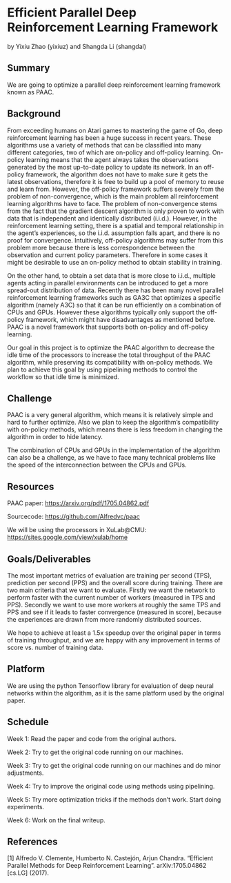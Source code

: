 # Efficient Parallel Deep Reinforcement Learning Framework
by Yixiu Zhao (yixiuz) and Shangda Li (shangdal)

## Summary
We are going to optimize a parallel deep reinforcement learning framework known as PAAC.

## Background
From exceeding humans on Atari games to mastering the game of Go, deep reinforcement learning has been a huge success in recent years. These algorithms use a variety of methods that can be classified into many different categories, two of which are on-policy and off-policy learning. On-policy learning means that the agent always takes the observations generated by the most up-to-date policy to update its network. In an off-policy framework, the algorithm does not have to make sure it gets the latest observations, therefore it is free to build up a pool of memory to reuse and learn from. However, the off-policy framework suffers severely from the problem of non-convergence, which is the main problem all reinforcement learning algorithms have to face. 	The problem of non-convergence stems from the fact that the gradient descent algorithm is only proven to work with data that is independent and identically distributed (i.i.d.). However, in the reinforcement learning setting, there is a spatial and temporal relationship in the agent’s experiences, so the i.i.d. assumption falls apart, and there is no proof for convergence. Intuitively, off-policy algorithms may suffer from this problem more because there is less correspondence between the observation and current policy parameters. Therefore in some cases it might be desirable to use an on-policy method to obtain stability in training.

On the other hand, to obtain a set data that is more close to i.i.d., multiple agents acting in parallel environments can be introduced to get a more spread-out distribution of data. Recently there has been many novel parallel reinforcement learning frameworks such as GA3C that optimizes a specific algorithm (namely A3C) so that it can be run efficiently on a combination of CPUs and GPUs. However these algorithms typically only support the off-policy framework, which might have disadvantages as mentioned before. PAAC is a novel framework that supports both on-policy and off-policy learning.

Our goal in this project is to optimize the PAAC algorithm to decrease the idle time of the processors to increase the total throughput of the PAAC algorithm, while preserving its compatibility with on-policy methods. We plan to achieve this goal by using pipelining methods to control the workflow so that idle time is minimized.

## Challenge
PAAC is a very general algorithm, which means it is relatively simple and hard to further optimize. Also we plan to keep the algorithm’s compatibility with on-policy methods, which means there is less freedom in changing the algorithm in order to hide latency.

The combination of CPUs and GPUs in the implementation of the algorithm can also be a challenge, as we have to face many technical problems like the speed of the interconnection between the CPUs and GPUs.

## Resources
PAAC paper: https://arxiv.org/pdf/1705.04862.pdf

Sourcecode: https://github.com/Alfredvc/paac

We will be using the processors in XuLab@CMU: https://sites.google.com/view/xulab/home


## Goals/Deliverables
The most important metrics of evaluation are training per second (TPS), prediction per second (PPS) and the overall score during training. There are two main criteria that we want to evaluate. Firstly we want the network to perform faster with the current number of workers (measured in TPS and PPS). Secondly we want to use more workers at roughly the same TPS and PPS and see if it leads to faster convergence (measured in score), because the experiences are drawn from more randomly distributed sources.

We hope to achieve at least a 1.5x speedup over the original paper in terms of training throughput, and we are happy with any improvement in terms of score vs. number of training data.

## Platform
We are using the python Tensorflow library for evaluation of deep neural networks within the algorithm, as it is the same platform used by the original paper.

## Schedule
Week 1: Read the paper and code from the original authors.

Week 2: Try to get the original code running on our machines.

Week 3: Try to get the original code running on our machines and do minor adjustments.

Week 4: Try to improve the original code using methods using pipelining.

Week 5: Try more optimization tricks if the methods don’t work. Start doing experiments.

Week 6: Work on the final writeup.

## References
[1] Alfredo V. Clemente, Humberto N. Castejón, Arjun Chandra. “Efficient Parallel Methods for Deep Reinforcement Learning”. arXiv:1705.04862 [cs.LG] (2017).
